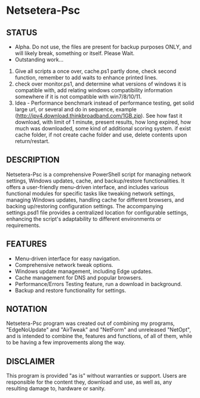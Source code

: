 # Netsetera-Psc
## STATUS
- Alpha. Do not use, the files are present for backup purposes ONLY, and will likely break, something or itself. Please Wait.
- Outstanding work...
1. Give all scripts a once over, cache.ps1 partly done, check second function, remember to add waits to enhance printed lines.
2. check over monitor.ps1, and determine what versions of windows it is compatible with, add relating windows compatibility information somewhere if it is not compatible with win7/8/10/11.
3. Idea - Performance benchmark instead of performance testing, get solid large url, or several and do in sequence, example (http://ipv4.download.thinkbroadband.com/1GB.zip). See how fast it download, with limit of 1 minute, present results, how long expired, how much was downloaded, some kind of additional scoring system. if exist cache folder, if not create cache folder and use, delete contents upon return/restart.

## DESCRIPTION
Netsetera-Psc is a comprehensive PowerShell script for managing network settings, Windows updates, cache, and backup/restore functionalities. It offers a user-friendly menu-driven interface, and includes various functional modules for specific tasks like tweaking network settings, managing Windows updates, handling cache for different browsers, and backing up/restoring configuration settings. The accompanying settings.psd1 file provides a centralized location for configurable settings, enhancing the script's adaptability to different environments or requirements.


## FEATURES
- Menu-driven interface for easy navigation.
- Comprehensive network tweak options.
- Windows update management, including Edge updates.
- Cache management for DNS and popular browsers.
- Performance/Errors Testing feature, run a download in background.
- Backup and restore functionality for settings.

## NOTATION
Netsetera-Psc program was created out of combining my programs, "EdgeNoUpdate" and "AirTweak" and "NetForm" and unreleased "NetOpt", and is intended to combine the, features and functions, of all of them, while to be having a few improvements along the way.

## DISCLAIMER
This program is provided "as is" without warranties or support. Users are responsible for the content they, download and use, as well as, any resulting damage to, hardware or sanity.
